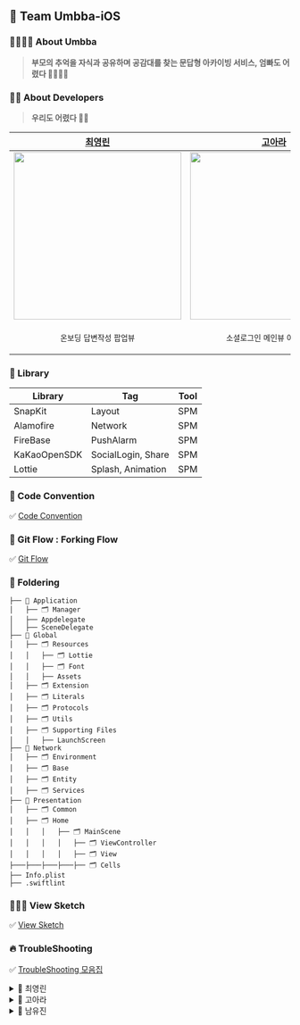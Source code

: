 ## 🙌 Team Umbba-iOS
### 👩‍👩‍👧‍👦 About Umbba  
> **부모의 추억을 자식과 공유하며 공감대를 찾는 문답형 아카이빙 서비스, 엄빠도 어렸다 👨‍👩‍👧‍👦**


### 👩‍💻 About Developers
> **우리도 어렸다 👶🏻**

| [최영린](https://github.com/joeuni01) | [고아라](https://github.com/ahra1221) | [남유진](https://github.com/yujin-00)|
| --- | --- | --- |
| <img src = "https://github.com/Team-Umbba/Umbba-iOS/assets/79412889/7643c0b4-9526-4ab0-8d22-f9cfbbd8e2a1" width = "300">| <img src = "https://github.com/Team-Umbba/Umbba-iOS/assets/79412889/7f981eb3-a94c-41e1-aab9-6f995a53e26b" width = "300"> | <img src = "https://github.com/Team-Umbba/Umbba-iOS/assets/79412889/16a78f30-9a22-4d36-9e50-b4fbbca5ea5e" width = "300"> |
|<p align = "center">`온보딩` `답변작성` `팝업뷰`|<p align = "center">`소셜로그인` `메인뷰`  `아카이빙뷰` |<p align = "center">`답변상세뷰` `설정뷰` `계정관리뷰`|

### 📒 Library
| Library | Tag | Tool |
| --- | --- | --- |
| SnapKit | Layout | SPM |
| Alamofire | Network | SPM |
| FireBase | PushAlarm | SPM 
| KaKaoOpenSDK | SocialLogin, Share | SPM |
| Lottie | Splash, Animation | SPM |

### 💬 Code Convention
✅ [Code Convention](https://harsh-step-7dd.notion.site/Code-Convention-0e11217167a448fabeb9b0d556c4d06f?pvs=4)

### 🌳 Git Flow : Forking Flow
✅ [Git Flow](https://harsh-step-7dd.notion.site/Git-Branch-b241eb872aaf4c9cb22cdf78d46c659d?pvs=4)


### 📁 Foldering

```
├── 📁 Application
│   ├── 🗂️ Manager
│   ├── Appdelegate
│   ├── SceneDelegate
├── 📁 Global
│   ├── 🗂️ Resources
│   │   ├── 🗂️ Lottie
│   │   ├── 🗂️ Font
│   │   ├── Assets
│   ├── 🗂️ Extension
│   ├── 🗂️ Literals
│   ├── 🗂️ Protocols
│   ├── 🗂️ Utils
│   ├── 🗂️ Supporting Files
│   │   ├── LaunchScreen
├── 📁 Network
│   ├── 🗂️ Environment
│   ├── 🗂️ Base
│   ├── 🗂️ Entity
│   ├── 🗂️ Services
├── 📁 Presentation
│   ├── 🗂️ Common
│   ├── 🗂️ Home
│   │   │   ├── 🗂️ MainScene
│   │   │   │   ├── 🗂️ ViewController
│   │   │   │   ├── 🗂️ View
├───├───├───├───├── 🗂️ Cells
├── Info.plist
├── .swiftlint

```

### 👩🏻‍🎨 View Sketch
✅ [View Sketch](https://snapdragon-desk-8fd.notion.site/View-c95f9f2e3d2a442fba1e3eccb65d4afa?pvs=4)


### 🔥 TroubleShooting
✅ [TroubleShooting 모음집](https://snapdragon-desk-8fd.notion.site/a58e6c5fe2a643048b80781d80ae5fc8)

<details>
  <summary>🐥 최영린</summary>
저희 서비스는 첫 화면이 아닌 특정 화면에서 푸시알림 창을 띄워야 했기 때문에 이것을 해결하는 것에서 많은 고민을 했습니다. 해결하는 과정에서 깨달은 점은 FCMToken이 두번 발급되지 않으려면 UIApplication.shared.registerForRemoteNotifications()를 호출해주는 시점을 특정 화면에서 조절하는 것이 가장 중요하다는 것이었습니다.
</details>

<details>
  <summary>🐰 고아라</summary>
  '엄빠도 어렸다'에서 맡은 기능 중 제일 많은 시간을 투자 했던 부분은 소셜 로그인 구현이었습니다. 소셜 로그인도 어려웠지만 그때 사용자 정보를 저장하여 앱을 종료 후에 재 실행 했을 때 자동으로 메인 화면으로 넘어가게 하는 부분에서 어려움을 겪었습니다. iOS에서 기본으로 제공하고 있는 UserDefault를 사용한 UserManager 클래스를 구현해 자동 로그인 시 필요한 정보를 회원가입 시에 저장하는 방식으로 해결했습니다!
</details>

<details>
  <summary>🦖 남유진</summary>
앱잼 기간 내에 기능적인 측면에서 가장 많은 고민을 했던 트러블은 푸쉬알림 권한 설정을 스위치에 적용하는 것이었습니다. 권한 설정 창에 들어간 후 권한 허용을 변경하지 않은 경우에 스위치 상태를 그대로 유지하도록 구현하는 것이 문제였습니다. UserManager에서 알림 허용 여부를 확인하고 NotificationCenter를 사용하여 알림을 관찰하고 그에 따라 UI 업데이트를 해주었습니다.
</details>
